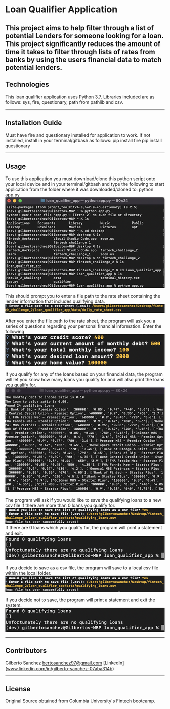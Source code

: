# Loan Qualifier Application

This project aims to help filter through a list of potential Lenders for someone looking for a loan. This project significantly reduces the amount of time it takes to filter through lists of rates from banks by using the users financial data to match potential lenders.
---

## Technologies
This loan qualifier application uses Python 3.7. Libraries included are as follows: sys, fire, questionary, path from pathlib and csv.



---

## Installation Guide

Must have fire and questionary installed for application to work. If not installed, install in your terminal/gitbash as follows:
pip install fire
pip install questionary

---

## Usage
To use this application you must download/clone this python script onto your local device and in your terminal/gitbash and type the following to start application from the folder where it was downloaded/cloned to:
python app.py
![](images/Open_App.png)

This should prompt you to enter a file path to the rate sheet containing the lender information that includes qualifying data.
![](images/File_Path.png)


After you enter the file path to the rate sheet, the program will ask you a series of questions regarding your personal financial information. Enter the following
![](images/Input__financial_data.png)

If you qualify for any of the loans based on your financial data, the program will let you know how many loans you qualify for and will also print the loans you qualify for.
![](images/generated_qualifying_loans.png)

The program will ask if you would like to save the qualifying loans to a new csv file if there are more than 0 loans you qualify for.
![](images/save_as_csv.png)
 If there are 0 loans which you qualify for, the program will print a statement and exit.
 ![](images/no_loans.png)
 
  If you decide to save as a csv file, the program will save to a local csv file within the local folder. 
  ![](images/save_as_csv.png)
  
  If you decide not to save, the program will print a statement and exit the system.
  ![](images/no_loans.png)


---

## Contributors
Gilberto Sanchez
bertosanchez97@gmail.com
[LinkedIn] (www.linkedin.com/in/gilberto-sanchez-07aba314b)



---

## License

Original Source obtained from Columbia University's Fintech bootcamp.

